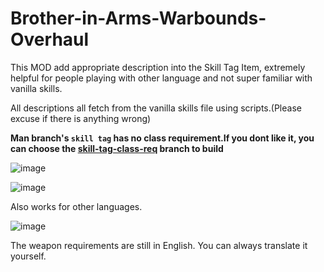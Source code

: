 # Brother-in-Arms-Warbounds-Overhaul
This MOD add appropriate description into the Skill Tag Item, extremely helpful for people playing with other language and not super familiar with vanilla skills.

All descriptions all fetch from the vanilla skills file using scripts.(Please excuse if there is anything wrong)  

**Man branch's `skill tag` has no class requirement.If you dont like it, you can choose the [skill-tag-class-req](https://github.com/heiybb/Brother-in-Arms-Warbounds-Overhaul/tree/skill-tag-class-req) branch to build**

![image](https://github.com/heiybb/Brother-in-Arms-Warbounds-Overhaul/assets/6506815/e474e47f-0d23-4e15-ba55-45944da2eea4)

![image](https://github.com/heiybb/Brother-in-Arms-Warbounds-Overhaul/assets/6506815/e139a8f5-a036-4dd9-984b-55f90135c24d)

Also works for other languages.

![image](https://github.com/heiybb/Brother-in-Arms-Warbounds-Overhaul/assets/6506815/5bf2ee97-889a-4e59-aa86-e35dc7789e15)

The weapon requirements are still in English.
You can always translate it yourself.

